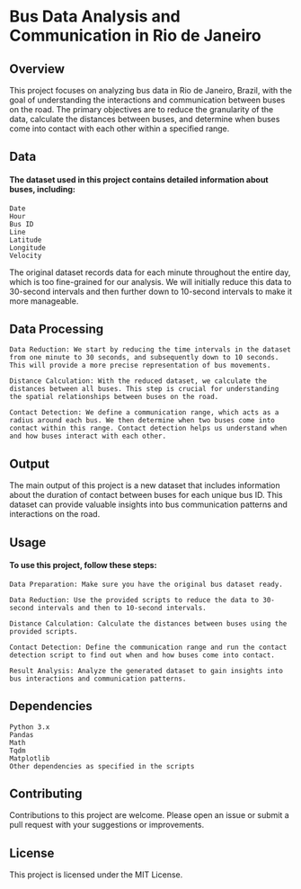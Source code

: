 # Bus Data Analysis and Communication in Rio de Janeiro
## Overview

This project focuses on analyzing bus data in Rio de Janeiro, Brazil, with the goal of understanding the interactions and communication between buses on the road. The primary objectives are to reduce the granularity of the data, calculate the distances between buses, and determine when buses come into contact with each other within a specified range.
## Data

#### The dataset used in this project contains detailed information about buses, including:

    Date
    Hour
    Bus ID
    Line
    Latitude
    Longitude
    Velocity

The original dataset records data for each minute throughout the entire day, which is too fine-grained for our analysis. We will initially reduce this data to 30-second intervals and then further down to 10-second intervals to make it more manageable.
## Data Processing

    Data Reduction: We start by reducing the time intervals in the dataset from one minute to 30 seconds, and subsequently down to 10 seconds. This will provide a more precise representation of bus movements.

    Distance Calculation: With the reduced dataset, we calculate the distances between all buses. This step is crucial for understanding the spatial relationships between buses on the road.

    Contact Detection: We define a communication range, which acts as a radius around each bus. We then determine when two buses come into contact within this range. Contact detection helps us understand when and how buses interact with each other.

## Output

The main output of this project is a new dataset that includes information about the duration of contact between buses for each unique bus ID. This dataset can provide valuable insights into bus communication patterns and interactions on the road.
## Usage

#### To use this project, follow these steps:

    Data Preparation: Make sure you have the original bus dataset ready.

    Data Reduction: Use the provided scripts to reduce the data to 30-second intervals and then to 10-second intervals.

    Distance Calculation: Calculate the distances between buses using the provided scripts.

    Contact Detection: Define the communication range and run the contact detection script to find out when and how buses come into contact.

    Result Analysis: Analyze the generated dataset to gain insights into bus interactions and communication patterns.

## Dependencies

    Python 3.x
    Pandas
    Math
    Tqdm
    Matplotlib
    Other dependencies as specified in the scripts

## Contributing

Contributions to this project are welcome. Please open an issue or submit a pull request with your suggestions or improvements.
## License

This project is licensed under the MIT License.



